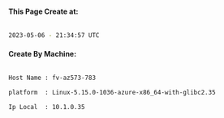 
   
#### This Page Create at:

```bash

2023-05-06 - 21:34:57 UTC

```

#### Create By Machine:

```bash

Host Name : fv-az573-783

platform  : Linux-5.15.0-1036-azure-x86_64-with-glibc2.35

Ip Local  : 10.1.0.35

```

